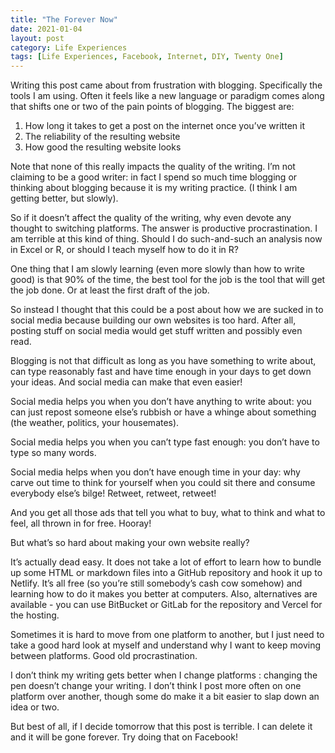 ```yaml
---
title: "The Forever Now"
date: 2021-01-04
layout: post
category: Life Experiences
tags: [Life Experiences, Facebook, Internet, DIY, Twenty One]
---
```


Writing this post came about from  frustration with blogging. Specifically the tools I am using. Often it feels like a new language or paradigm comes along that shifts one or two of the pain points of blogging. The biggest are:

1. How long it takes to get a post on the internet once you’ve written it
2. The reliability of the resulting website
3. How good the resulting website looks

Note that none of this really impacts the quality of the writing. I’m not claiming to be a good writer: in fact I spend so much time blogging or thinking about blogging because it is my writing practice. (I think I am getting better, but slowly).

So if it doesn’t affect the quality of the writing, why even devote any thought to switching platforms. The answer is productive procrastination. I am terrible at this kind of thing. Should I do such-and-such an analysis now in Excel or R, or should I teach myself how to do it in R?

One thing that I am slowly learning (even more slowly than how to write good) is that 90% of the time, the best tool for the job is the tool that will get the job done. Or at least the first draft of the job.

So instead I thought that this could be a post about how we are sucked in to social media because building our own websites is too hard. After all, posting stuff on social media would get stuff written and possibly even read.

Blogging is not that difficult as long as you have something to write about, can type reasonably fast and have time enough in your days to get down your ideas. And social media can make that even easier!

Social media helps you when you don’t have anything to write about: you can just repost someone else’s rubbish or have a whinge about something (the weather, politics, your housemates).

Social media helps you when you can’t type fast enough: you don’t have to type so many words.

Social media helps when you don’t have enough time in your day: why carve out time to think for yourself when you could sit there and consume everybody else’s bilge! Retweet, retweet, retweet!

And you get all those ads that tell you what to buy, what to think and what to feel, all thrown in for free. Hooray!

But what’s so hard about making your own website really?

It’s actually dead easy. It does not take a lot of effort to learn how to bundle up some HTML or markdown files into a GitHub repository and hook it up to Netlify. It’s all free (so you’re still somebody’s cash cow somehow) and learning how to do it makes you better at computers. Also, alternatives are available - you can use BitBucket or GitLab for the repository and Vercel for the hosting. 

Sometimes it is hard to move from one platform to another, but I just need to take a good hard look at myself and understand why I want to keep moving between platforms. Good old procrastination.

I don’t think my writing gets better when I change platforms : changing the pen doesn’t change your writing. I don’t think I post more often on one platform over another, though some do make it a bit easier to slap down an idea or two.

But best of all, if I decide tomorrow that this post is terrible. I can delete it and it will be gone forever. Try doing that on Facebook!